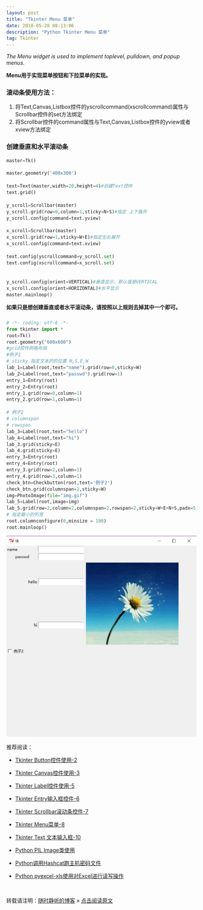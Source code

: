 ```yaml
--- 
layout: post
title: "Tkinter Menu 菜单"
date: 2018-05-28 08:13:06 
description: "Python Tkinter Menu 菜单"
tag: Tkinter
---
```


_The Menu widget is used to implement toplevel, pulldown, and popup menus._

**Menu用于实现菜单按钮和下拉菜单的实现。**

### 滚动条使用方法：

1. 将Text,Canvas,Listbox控件的yscrollcommand(xscrollcommand)属性与Scrollbar控件的set方法绑定
2. 将Scrollbar控件的command属性与Text,Canvas,Listbox控件的yview或者xview方法绑定


### 创建垂直和水平滚动条

```python
master=Tk()

master.geometry('400x300')

text=Text(master,width=20,height=4)#创建Text控件
text.grid()

y_scroll=Scrollbar(master)
y_scroll.grid(row=0,column=1,sticky=N+S)#指定 上下展开
y_scroll.config(command=text.yview)

x_scroll=Scrollbar(master)
x_scroll.grid(row=1,sticky=W+E)#指定左右展开
x_scroll.config(command=text.xview)

text.config(yscrollcommand=y_scroll.set)
text.config(xscrollcommand=x_scroll.set)


y_scroll.config(orient=VERTICAL)#垂直显示，默认值是VERTICAL
x_scroll.config(orient=HORIZONTAL)#水平显示
master.mainloop()
```

**如果只是想创建垂直或者水平滚动条，请按照以上规则去掉其中一个即可。**


### 

```Python
# -*- coding: utf-8 -*-
from tkinter import *
root=Tk()
root.geometry("600x600")
#grid控件网格布局
#例子1
# sticky 指定文本的的位置 N,S,E,W
lab_1=Label(root,text="name").grid(row=0,sticky=W)
lab_2=Label(root,text="passwd").grid(row=1)
entry_1=Entry(root)
entry_2=Entry(root)
entry_1.grid(row=0,column=1)
entry_2.grid(row=1,column=1)

# 例子2
# columnspan
# rowspan
lab_3=Label(root,text="hello")
lab_4=Label(root,text="hi")
lab_3.grid(sticky=E)
lab_4.grid(sticky=E)
entry_3=Entry(root)
entry_4=Entry(root)
entry_3.grid(row=2,column=1)
entry_4.grid(row=3,column=1)
check_btn=Checkbutton(root,text='例子2')
check_btn.grid(columnspan=2,sticky=W)
img=PhotoImage(file="img.gif")
lab_5=Label(root,image=img)
lab_5.grid(row=2,column=2,columnspan=2,rowspan=2,sticky=W+E+N+S,padx=5,pady=5)
# 指定最小的列宽
root.columnconfigure(0,minsize = 100)
root.mainloop()
```
<img src="/images/posts/Python/Tkinter/Grid/Tkinter_Grid_1.jpg" >


推荐阅读：

- [Tkinter Button控件使用-2](https://ssjt21.github.io/2017/11/Python_TK_Button/)

- [Tkinter Canvas控件使用-3](https://ssjt21.github.io/2017/11/Python_TK_Canvas/)

- [Tkinter Label控件使用-5](https://ssjt21.github.io/2018/05/Python_TK_Label/)

- [Tkinter Entry输入框控件-6](https://ssjt21.github.io/2018/05/Python_TK_Entry/)

- [Tkinter Scrollbar滚动条控件-7](https://ssjt21.github.io/2018/05/Python_TK_Scrollbar/)

- [Tkinter Menu菜单-8](https://ssjt21.github.io/2018/05/Python_TK_Menu/)

- [Tkinter Text 文本输入框-10](https://ssjt21.github.io/2018/05/Python_TK_Text/)


- [Python PIL Image类使用](http://ssjt21.github.io/2017/11/Python_PIL_Image_Module/)

- [Python调用Hashcat跑主机密码文件](http://ssjt21.github.io/2017/11/Python_Hashcatshell/)

- [Python pyexcel-xls使用对Excel进行读写操作](https://ssjt21.github.io/2018/01/Python_Pyexcel-xls/)


<br>

转载请注明：[随时静听的博客](http://ssjt21.github.io) » [点击阅读原文](https://ssjt21.github.io/2018/05/Python_TK_Menu/)